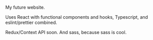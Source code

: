 My future website.

Uses React with functional components and hooks, Typescript, and eslint/prettier combined.

Redux/Context API soon. And sass, because sass is cool.
